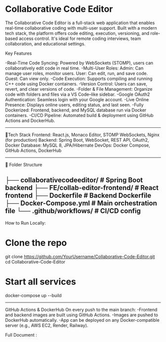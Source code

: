 # Collaborative Code Editor

The Collaborative Code Editor is a full-stack web application that enables real-time collaborative coding with multi-user support. Built with a modern tech stack, the platform offers code editing, execution, versioning, and role-based access control. It's ideal for remote coding interviews, team collaboration, and educational settings.

Key Features

-Real-Time Code Syncing: Powered by WebSockets (STOMP), users can collaboratively edit code in real time.
-Multi-User Roles:
  Admin: Can manage user roles, monitor users.
  User: Can edit, run, and save code.
  Guest: Can view only.
-Code Execution: Supports compiling and running C++ code using Docker containers.
-Version Control: Users can save, revert, and clear versions of code.
-Folder & File Management: Organize code with folders and files via a VS Code–like sidebar.
-Google OAuth2 Authentication: Seamless login with your Google account.
-Live Online Presence: Displays online users, editing status, and last seen.
-Fully Dockerized: Frontend, backend, and MySQL database run via Docker containers.
-CI/CD Pipeline: Automated build & deployment using GitHub Actions and DockerHub.

-------------------------------------------

🧱Tech Stack
Frontend: React.js, Monaco Editor, STOMP WebSockets, Nginx (for production)
Backend: Spring Boot, WebSocket, REST API, OAuth2, Docker
Database: MySQL 8, JPA/Hibernate
DevOps: Docker Compose, GitHub Actions, DockerHub

------------------------------------------

📁 Folder Structure

├── collaborativecodeeditor/     # Spring Boot backend
├── FE/collab-editor-frontend/  # React frontend
├── Dockerfile                  # Backend Dockerfile
├── Docker-Compose.yml          # Main orchestration file
└── .github/workflows/          # CI/CD config
---------------------------------------

How to Run Locally:
# Clone the repo
git clone https://github.com/YourUsername/Collaborative-Code-Editor.git
cd Collaborative-Code-Editor
# Start all services
docker-compose up --build

--------------------------

GitHub Actions & DockerHub
On every push to the main branch:
 -Frontend and backend images are built using GitHub Actions.
 -Images are pushed to DockerHub automatically.
 -App can be deployed on any Docker-compatible server (e.g., AWS EC2, Render, Railway).


Full Document : 

